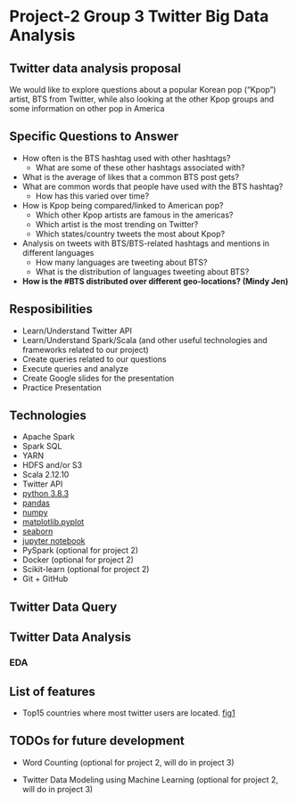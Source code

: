 # Project-2 Group 3 Twitter Big Data Analysis

## Twitter data analysis proposal
We would like to explore questions about a popular Korean pop (“Kpop”) artist, BTS from Twitter, while also looking at the other Kpop groups and some information on other pop in America

## Specific Questions to Answer

- How often is the BTS hashtag used with other hashtags? 
  * What are some of these other hashtags associated with?
- What is the average of likes that a common BTS post gets?
- What are common words that people have used with the BTS hashtag?
  * How has this varied over time?
- How is Kpop being compared/linked to American pop?
  * Which other Kpop artists are famous in the americas?
  * Which artist is the most trending on Twitter?
  * Which states/country tweets the most about Kpop?
- Analysis on tweets with BTS/BTS-related hashtags and mentions in different languages
  * How many languages are tweeting about BTS?
  * What is the distribution of languages tweeting about BTS? 
- **How is the #BTS distributed over different geo-locations? (Mindy Jen)**

## Resposibilities

-  Learn/Understand Twitter API
-  Learn/Understand Spark/Scala (and other useful technologies and frameworks related to our project)
-  Create queries related to our questions
-  Execute queries and analyze
-  Create Google slides for the presentation 
-  Practice Presentation 

## Technologies

- Apache Spark
- Spark SQL
- YARN
- HDFS and/or S3
- Scala 2.12.10
- Twitter API
- [python 3.8.3](https://www.anaconda.com/products/individual)
- [pandas](https://www.anaconda.com/products/individual)
- [numpy](https://www.anaconda.com/products/individual)
- [matplotlib.pyplot](https://www.anaconda.com/products/individual)
- [seaborn](https://www.anaconda.com/products/individual)
- [jupyter notebook](https://www.anaconda.com/products/individual)
- PySpark (optional for project 2)
- Docker (optional for project 2)
- Scikit-learn (optional for project 2)
- Git + GitHub

## Twitter Data Query

## Twitter Data Analysis

### EDA

## List of features 

* Top15 countries where most twitter users are located. [fig1](https://github.com/renjmindy/project-2/blob/mindy/pic/0213_morning_fig1.png)

## TODOs for future development

* Word Counting (optional for project 2, will do in project 3)

* Twitter Data Modeling using Machine Learning (optional for project 2, will do in project 3)


